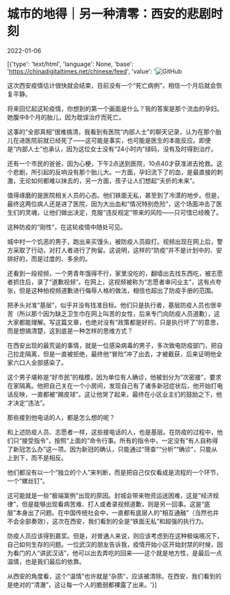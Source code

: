 # 城市的地得｜另一种清零：西安的悲剧时刻

2022-01-06

[{'type': 'text/html', 'language': None, 'base': 'https://chinadigitaltimes.net/chinese/feed', 'value': '![GitHub](https://chinadigitaltimes.net/chinese/files/2022/01/image-1641466644924.png)

这次西安疫情估计很快就会结束，目前没有一个“死亡病例”，相信一个月后就会恢复平静。

将来回忆起这轮疫情，你想到的第一个画面是什么？我的答案是那个流血的孕妇。她腹中8个月的胎儿，因为耽误治疗而死亡。

这事的“全部真相”很难搞清，我看到有医院“内部人士”的聊天记录，认为在那个胎儿在进医院前就已经死了——这可能是事实，也可能是医生的本能反应。即便是“内部人士”也承认，因为这位女士没有“24小时内”绿码，没有及时得到治疗。

还有一个市民的爸爸，因为心梗，下午2点送到医院，10点40才获准进去抢救。这个悲剧，所引起的反响没有那个胎儿大。一方面，孕妇流下了的血，是最直接的刺激，无论如何都难以抹去的，另一方面，孩子让人们想起“夭折的未来”。

值得琢磨的是医院相关人员的心态。他们铁面无私，甚至到了冷漠的地步。但是，最终这两位病人还是进了医院，因为大出血和“情况特别危险”，这个场面冲击了医生们的灵魂，让他们做出决定，克服“违反规定”带来的风险——只可惜已经晚了。

这种防疫的“刚性”，在这轮疫情中随处可见。

城中村一个饥恶的男子，跑出来买馒头，被防疫人员殴打。视频出现在网上后，警方采取了行动，对打人者进行了拘留。这说明，这样的“防疫”并不是计划中的、安排好的，而是过度的、多余的。

还看到一段视频，一个男青年饿得不行，家里没吃的，翻墙出去找东西吃，被志愿者抓住后，录了“道歉视频”。在网上，这视频被称为“志愿者审问业主”，这有点夸张，但是这种拍视频道歉进行侮辱人格的做法，相信也超出了防疫手册的范围。

把矛头对准“基层”，似乎并没有找准目标。他们只是执行者，基层防疫人员也很辛苦（所以那个因为缺乏卫生巾在网上叫苦的女性，后来专门向防疫人员道歉），这大家都能理解。写这篇文章，也绝对没有“政策都是好的，只是执行坏了”的意思，而是想搞清楚，这到底是一种怎样的思维方式？

在西安出现的最荒诞的事情，就是一位感染病毒的男子，多次致电防疫部门，把自己拉走隔离，但是一直被拒绝，最终他“冒险”冲了出去，才被截获，后来证明他全家六口人全部感染了。

这个男子堪称是“好市民”的楷模，因为单位有人确诊，他被划分为“次密接”，要求在家隔离。他把自己关在一个小房间，发现自己有了诸多新冠症状后，他开始打电话反映，一直都被“踢皮球”。这让他哭了起来，最终在小区业主们的鼓励之下，他才决定“违法”。

那些接到他电话的人，都是怎么想的呢？

和上述防疫人员、志愿者一样，这些接电话的人，也是基层。在防疫的过程中，他们只“接受指令”，按照“上面的”命令行事。所有的指令中，一定没有“有人自称得了新冠怎么办”这一项。因为新冠的确认，只能通过“筛查”“分析”“确诊”，只能从上到下，而不是相反。

他们都没有以一个“独立的个人”来判断，而是把自己仅仅看成是流程的一个环节，一个“螺丝钉”。

这可能就是一些“极端案例”出现的原因。封城会带来物资运送困难，这是“经济规律”，但是能够出现看病苦难、打人或者录视频道歉，则是另一回事。这是“底层”本身出了问题。在中国传统社会中，一直都有底层人的“相互通融”（当然也并不会全部奏效），这次在西安，我们看到的全是“铁面无私”和超强的执行力。

防疫人员应该得到嘉奖。但是，对普通人来说，则应该考虑到在这种极端境况下，自己如何生存的问题。一位武汉的朋友告诉我，疫情开始小区开始封禁的时候，因为看门的人“讲武汉话”，他可以出去弄吃的回来——这个就是地方性，是最后一点温情，也是我们最后的依靠。

从西安的角度看，这个“温情”也许就是“杂质”，应该被清除。在西安，我们看到的是绝对的“清澈”，这让每一个人的脆弱都裸露了出来。'}]